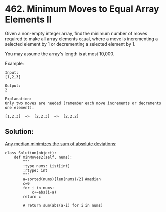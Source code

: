 # 462. Minimum Moves to Equal Array Elements II

Given a non-empty integer array, find the minimum number of moves required to make all array elements equal, where a move is incrementing a selected element by 1 or decrementing a selected element by 1.

You may assume the array's length is at most 10,000.

Example:

    Input:
    [1,2,3]
    
    Output:
    2
    
    Explanation:
    Only two moves are needed (remember each move increments or decrements one element):
    
    [1,2,3]  =>  [2,2,3]  =>  [2,2,2]
    
## Solution:

[Any median minimizes the sum of absolute deviations](https://math.stackexchange.com/questions/113270/the-median-minimizes-the-sum-of-absolute-deviations):

    class Solution(object):
        def minMoves2(self, nums):
            """
            :type nums: List[int]
            :rtype: int
            """
            a=sorted(nums)[len(nums)/2] #median
            c=0
            for i in nums:
                c+=abs(i-a)
            return c
            
            # return sum(abs(a-i) for i in nums)